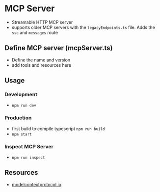 # MCP Server

- Streamable HTTP MCP server
- supports older MCP servers with the `legacyEndpoints.ts` file. Adds the `sse` and `messages` route

## Define MCP server (mcpServer.ts)

- Define the name and version
- add tools and resources here

## Usage

### Development

- `npm run dev`

### Production

- first build to compile typescript `npm run build`
- `npm start`

### Inspect MCP Server

- `npm run inspect`

## Resources

- [modelcontextprotocol.io](https://github.com/modelcontextprotocol/typescript-sdk)
